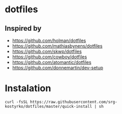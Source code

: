 # dotfiles

## Inspired by
- https://github.com/holman/dotfiles
- https://github.com/mathiasbynens/dotfiles
- https://github.com/skwp/dotfiles
- https://github.com/cowboy/dotfiles
- https://github.com/atomantic/dotfiles
- https://github.com/donnemartin/dev-setup

# Instalation
```
curl -fsSL https://raw.githubusercontent.com/srg-kostyrko/dotfiles/master/quick-install | sh
```